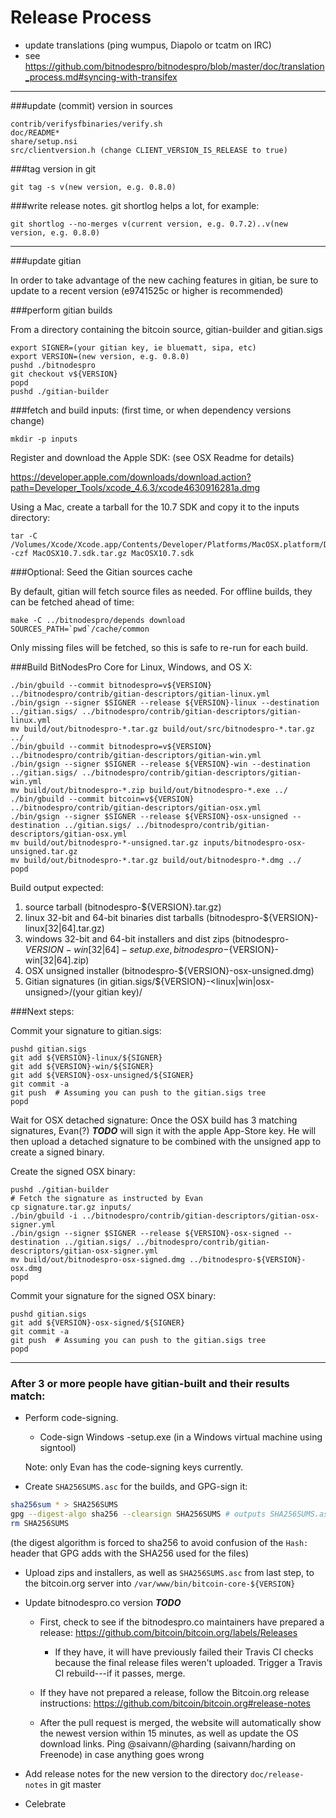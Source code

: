 Release Process
====================

* update translations (ping wumpus, Diapolo or tcatm on IRC)
* see https://github.com/bitnodespro/bitnodespro/blob/master/doc/translation_process.md#syncing-with-transifex

* * *

###update (commit) version in sources

	contrib/verifysfbinaries/verify.sh
	doc/README*
	share/setup.nsi
	src/clientversion.h (change CLIENT_VERSION_IS_RELEASE to true)

###tag version in git

	git tag -s v(new version, e.g. 0.8.0)

###write release notes. git shortlog helps a lot, for example:

	git shortlog --no-merges v(current version, e.g. 0.7.2)..v(new version, e.g. 0.8.0)

* * *

###update gitian

 In order to take advantage of the new caching features in gitian, be sure to update to a recent version (e9741525c or higher is recommended)

###perform gitian builds

 From a directory containing the bitcoin source, gitian-builder and gitian.sigs

	export SIGNER=(your gitian key, ie bluematt, sipa, etc)
	export VERSION=(new version, e.g. 0.8.0)
	pushd ./bitnodespro
	git checkout v${VERSION}
	popd
	pushd ./gitian-builder

###fetch and build inputs: (first time, or when dependency versions change)
 
	mkdir -p inputs

 Register and download the Apple SDK: (see OSX Readme for details)
 
 https://developer.apple.com/downloads/download.action?path=Developer_Tools/xcode_4.6.3/xcode4630916281a.dmg
 
 Using a Mac, create a tarball for the 10.7 SDK and copy it to the inputs directory:
 
	tar -C /Volumes/Xcode/Xcode.app/Contents/Developer/Platforms/MacOSX.platform/Developer/SDKs/ -czf MacOSX10.7.sdk.tar.gz MacOSX10.7.sdk

###Optional: Seed the Gitian sources cache

  By default, gitian will fetch source files as needed. For offline builds, they can be fetched ahead of time:

	make -C ../bitnodespro/depends download SOURCES_PATH=`pwd`/cache/common

  Only missing files will be fetched, so this is safe to re-run for each build.

###Build BitNodesPro Core for Linux, Windows, and OS X:

	./bin/gbuild --commit bitnodespro=v${VERSION} ../bitnodespro/contrib/gitian-descriptors/gitian-linux.yml
	./bin/gsign --signer $SIGNER --release ${VERSION}-linux --destination ../gitian.sigs/ ../bitnodespro/contrib/gitian-descriptors/gitian-linux.yml
	mv build/out/bitnodespro-*.tar.gz build/out/src/bitnodespro-*.tar.gz ../
	./bin/gbuild --commit bitnodespro=v${VERSION} ../bitnodespro/contrib/gitian-descriptors/gitian-win.yml
	./bin/gsign --signer $SIGNER --release ${VERSION}-win --destination ../gitian.sigs/ ../bitnodespro/contrib/gitian-descriptors/gitian-win.yml
	mv build/out/bitnodespro-*.zip build/out/bitnodespro-*.exe ../
	./bin/gbuild --commit bitcoin=v${VERSION} ../bitnodespro/contrib/gitian-descriptors/gitian-osx.yml
	./bin/gsign --signer $SIGNER --release ${VERSION}-osx-unsigned --destination ../gitian.sigs/ ../bitnodespro/contrib/gitian-descriptors/gitian-osx.yml
	mv build/out/bitnodespro-*-unsigned.tar.gz inputs/bitnodespro-osx-unsigned.tar.gz
	mv build/out/bitnodespro-*.tar.gz build/out/bitnodespro-*.dmg ../
	popd
  Build output expected:

  1. source tarball (bitnodespro-${VERSION}.tar.gz)
  2. linux 32-bit and 64-bit binaries dist tarballs (bitnodespro-${VERSION}-linux[32|64].tar.gz)
  3. windows 32-bit and 64-bit installers and dist zips (bitnodespro-${VERSION}-win[32|64]-setup.exe, bitnodespro-${VERSION}-win[32|64].zip)
  4. OSX unsigned installer (bitnodespro-${VERSION}-osx-unsigned.dmg)
  5. Gitian signatures (in gitian.sigs/${VERSION}-<linux|win|osx-unsigned>/(your gitian key)/

###Next steps:

Commit your signature to gitian.sigs:

	pushd gitian.sigs
	git add ${VERSION}-linux/${SIGNER}
	git add ${VERSION}-win/${SIGNER}
	git add ${VERSION}-osx-unsigned/${SIGNER}
	git commit -a
	git push  # Assuming you can push to the gitian.sigs tree
	popd

  Wait for OSX detached signature:
	Once the OSX build has 3 matching signatures, Evan(?) ***TODO*** will sign it with the apple App-Store key.
	He will then upload a detached signature to be combined with the unsigned app to create a signed binary.

  Create the signed OSX binary:

	pushd ./gitian-builder
	# Fetch the signature as instructed by Evan
	cp signature.tar.gz inputs/
	./bin/gbuild -i ../bitnodespro/contrib/gitian-descriptors/gitian-osx-signer.yml
	./bin/gsign --signer $SIGNER --release ${VERSION}-osx-signed --destination ../gitian.sigs/ ../bitnodespro/contrib/gitian-descriptors/gitian-osx-signer.yml
	mv build/out/bitnodespro-osx-signed.dmg ../bitnodespro-${VERSION}-osx.dmg
	popd

Commit your signature for the signed OSX binary:

	pushd gitian.sigs
	git add ${VERSION}-osx-signed/${SIGNER}
	git commit -a
	git push  # Assuming you can push to the gitian.sigs tree
	popd

-------------------------------------------------------------------------

### After 3 or more people have gitian-built and their results match:

- Perform code-signing.

    - Code-sign Windows -setup.exe (in a Windows virtual machine using signtool)

  Note: only Evan has the code-signing keys currently.

- Create `SHA256SUMS.asc` for the builds, and GPG-sign it:
```bash
sha256sum * > SHA256SUMS
gpg --digest-algo sha256 --clearsign SHA256SUMS # outputs SHA256SUMS.asc
rm SHA256SUMS
```
(the digest algorithm is forced to sha256 to avoid confusion of the `Hash:` header that GPG adds with the SHA256 used for the files)

- Upload zips and installers, as well as `SHA256SUMS.asc` from last step, to the bitcoin.org server
  into `/var/www/bin/bitcoin-core-${VERSION}`

- Update bitnodespro.co version ***TODO***

  - First, check to see if the bitnodespro.co maintainers have prepared a
    release: https://github.com/bitcoin/bitcoin.org/labels/Releases

      - If they have, it will have previously failed their Travis CI
        checks because the final release files weren't uploaded.
        Trigger a Travis CI rebuild---if it passes, merge.

  - If they have not prepared a release, follow the Bitcoin.org release
    instructions: https://github.com/bitcoin/bitcoin.org#release-notes

  - After the pull request is merged, the website will automatically show the newest version within 15 minutes, as well
    as update the OS download links. Ping @saivann/@harding (saivann/harding on Freenode) in case anything goes wrong

- Add release notes for the new version to the directory `doc/release-notes` in git master

- Celebrate
